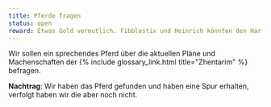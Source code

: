 ```yaml
---
title: Pferde fragen
status: open
reward: Etwas Gold vermutlich. Fibblestix und Heinrich könnten den Harfnern beitreten.
---
```


Wir sollen ein sprechendes Pferd  über die aktuellen Pläne und Machenschaften
der {% include glossary_link.html title="Zhentarim" %} befragen.

**Nachtrag**: Wir haben das Pferd gefunden und haben eine Spur erhalten, verfolgt
haben wir die aber noch nicht.
